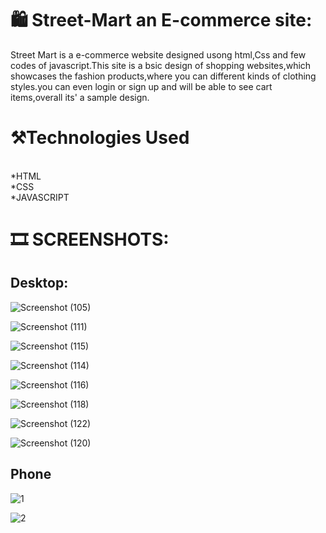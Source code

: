 # :shopping: Street-Mart an E-commerce site:
Street Mart is a e-commerce website designed usong html,Css and few codes of javascript.This site is a bsic design of shopping websites,which showcases the fashion products,where you can different kinds of clothing styles.you can even login or sign up and will be able to see cart items,overall its' a sample design.

# :hammer_and_pick:Technologies Used
<br>
*HTML
<br>
*CSS
<br>
*JAVASCRIPT


# :film_strip: SCREENSHOTS:
## Desktop:

![Screenshot (105)](https://user-images.githubusercontent.com/109822837/226108484-bd63ff76-62cd-4c6f-9d10-b896f0cd221b.png)

![Screenshot (111)](https://user-images.githubusercontent.com/109822837/226109087-4414d11d-3974-4da9-b6d5-450b0d66aa2a.png)

![Screenshot (115)](https://user-images.githubusercontent.com/109822837/226109862-04551070-5b9b-49bb-bfe5-2a323a95d789.png)

![Screenshot (114)](https://user-images.githubusercontent.com/109822837/226110255-05b9baaa-e992-40c5-848f-6fe786efe67c.png)

![Screenshot (116)](https://user-images.githubusercontent.com/109822837/226109924-63d39e7d-ae70-4844-b0bc-c46168b75f5e.png)

![Screenshot (118)](https://user-images.githubusercontent.com/109822837/226109962-5f38907d-0854-4dc4-b3c0-2917c122ff27.png)

![Screenshot (122)](https://user-images.githubusercontent.com/109822837/226110002-f8391dec-048c-4dd2-9f0a-a7f9ec9a40f8.png)

![Screenshot (120)](https://user-images.githubusercontent.com/109822837/226110037-afa26d0f-29bd-4b9e-86c0-c56f898313ec.png)


## Phone
![1](https://user-images.githubusercontent.com/109822837/226111621-1d8545e4-15fa-43e8-ab19-de33004dc58d.jpeg)

![2](https://user-images.githubusercontent.com/109822837/226111639-29e809d5-6f0f-4824-b78a-d0714212e902.jpeg)





